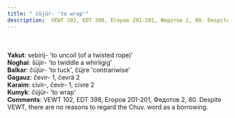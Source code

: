 ```yaml
---
title: " čüjür- 'to wrap'"
description:  VEWT 102, EDT 398, Егоров 201-201, Федотов 2, 80. Despite VEWT, there are no reasons to regard the Chuv. word as a borrowing.
---
```

<strong></strong><br><br>
<strong>Yakut</strong>:  sebirij- 'to uncoil (of a twisted rope)'<br>
<strong>Noghai</strong>:  šüjir- 'to twiddle a whirligig'<br>
<strong>Balkar</strong>:  čüjür- 'to tuck', čüjre 'contrariwise'<br>
<strong>Gagauz</strong>:  čevir- 1, čevrä 2<br>
<strong>Karaim</strong>:  сivir-, čevir- 1, civre 2<br>
<strong>Kumyk</strong>:  čüjür- 'to wrap'<br>
<strong>Comments</strong>:  VEWT 102, EDT 398, Егоров 201-201, Федотов 2, 80. Despite VEWT, there are no reasons to regard the Chuv. word as a borrowing.<br>


